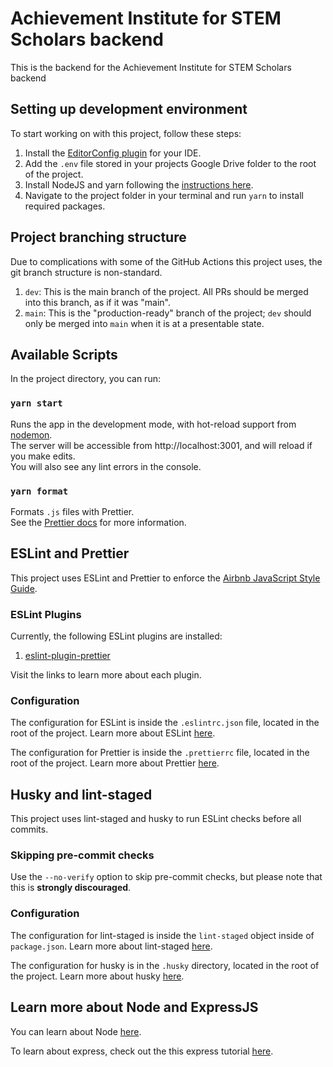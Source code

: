 # Achievement Institute for STEM Scholars backend

This is the backend for the Achievement Institute for STEM Scholars backend

## Setting up development environment

To start working on with this project, follow these steps:
1. Install the [EditorConfig plugin](https://editorconfig.org/#download) for your IDE.
1. Add the `.env` file stored in your projects Google Drive folder to the root of the project.
1. Install NodeJS and yarn following the [instructions here](https://classic.yarnpkg.com/lang/en/docs/install).
1. Navigate to the project folder in your terminal and run `yarn` to install required packages.

## Project branching structure

Due to complications with some of the GitHub Actions this project uses, the git branch structure is non-standard.

1. `dev`: This is the main branch of the project. All PRs should be merged into this branch, as if it was "main".
1. `main`: This is the "production-ready" branch of the project; `dev` should only be merged into `main` when it is at a presentable state.

## Available Scripts

In the project directory, you can run:

### `yarn start`

Runs the app in the development mode, with hot-reload support from [nodemon](https://github.com/remy/nodemon).\
The server will be accessible from http://localhost:3001, and will reload if you make edits.\
You will also see any lint errors in the console.

### `yarn format`

Formats `.js` files with Prettier.\
See the [Prettier docs](https://prettier.io/docs/en/index.html) for more information.

## ESLint and Prettier

This project uses ESLint and Prettier to enforce the [Airbnb JavaScript Style Guide](https://github.com/airbnb/javascript).

### ESLint Plugins

Currently, the following ESLint plugins are installed:
1. [eslint-plugin-prettier](https://github.com/prettier/eslint-plugin-prettier)

Visit the links to learn more about each plugin.

### Configuration

The configuration for ESLint is inside the `.eslintrc.json` file, located in the root of the project. Learn more about ESLint [here](https://eslint.org/).

The configuration for Prettier is inside the `.prettierrc` file, located in the root of the project. Learn more about Prettier [here](https://prettier.io/docs/en/index.html).

## Husky and lint-staged

This project uses lint-staged and husky to run ESLint checks before all commits.

### Skipping pre-commit checks

Use the `--no-verify` option to skip pre-commit checks, but please note that this is **strongly discouraged**. 

### Configuration

The configuration for lint-staged is inside the `lint-staged` object inside of `package.json`. Learn more about lint-staged [here](https://github.com/okonet/lint-staged).

The configuration for husky is in the `.husky` directory, located in the root of the project. Learn more about husky [here](https://typicode.github.io/husky/).


## Learn more about Node and ExpressJS

You can learn about Node [here](https://nodejs.org/en/).

To learn about express, check out the this express tutorial [here](https://www.tutorialspoint.com/nodejs/nodejs_express_framework.htm).
